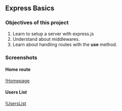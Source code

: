 ## Express Basics

### Objectives of this project

1. Learn to setup a server with express.js
2. Understand about middlewares.
3. Learn about handling routes with the **use** method.

### Screenshots

#### Home route

[!Homepage]('./screenshots/homepage.png')

#### Users List

[!UsersList]('./screenshots/usersList.png')
